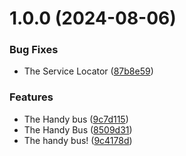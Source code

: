 # 1.0.0 (2024-08-06)


### Bug Fixes

* The Service Locator ([87b8e59](https://github.com/indiegabo/handy-service-locator/commit/87b8e59ac66c2953829e937fce62df4f3932f7f1))


### Features

* The Handy bus ([9c7d115](https://github.com/indiegabo/handy-service-locator/commit/9c7d115342fc23fb14f5ca7dbcbb404852d048df))
* The Handy Bus ([8509d31](https://github.com/indiegabo/handy-service-locator/commit/8509d31ee98cd3253e5eac9af86c3b49b432c958))
* The handy bus! ([9c4178d](https://github.com/indiegabo/handy-service-locator/commit/9c4178d17bac9548dc8c546e537dfd7ed7d571e7))
